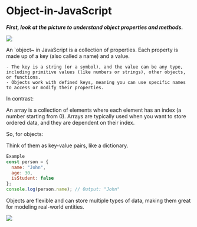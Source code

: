 # Object-in-JavaScript

***First, look at the picture to understand object properties and methods.***

<img src="https://miro.medium.com/v2/resize:fit:1400/1*_3XepNDk6wDs18gvzeOHVA.jpeg">


An `object~ in JavaScript is a collection of properties. Each property is made up of a key (also called a name) and a value.

    - The key is a string (or a symbol), and the value can be any type, including primitive values (like numbers or strings), other objects, or functions. 
    - Objects work with defined keys, meaning you can use specific names to access or modify their properties.


In contrast:

An array is a collection of elements where each element has an index (a number starting from 0). Arrays are typically used when you want to store ordered data, and they are dependent on their index.


So, for objects:

Think of them as key-value pairs, like a dictionary.
```js
Example
const person = {
  name: "John",
  age: 30,
  isStudent: false
};
console.log(person.name); // Output: "John"
```
Objects are flexible and can store multiple types of data, making them great for modeling real-world entities.


<img src="https://miro.medium.com/v2/resize:fit:720/1*IlP9iTPaGkx4PWYwHejDGw.png">

